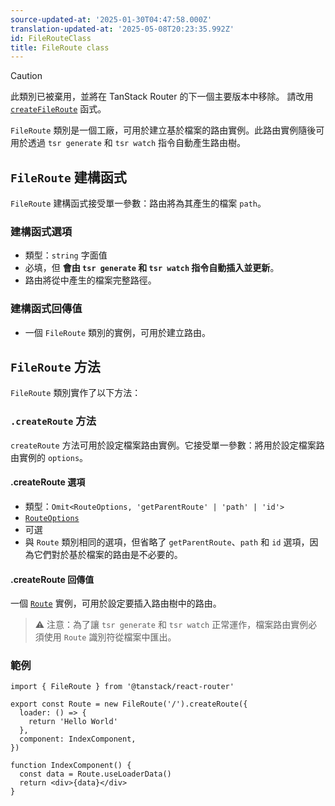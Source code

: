 ```yaml
---
source-updated-at: '2025-01-30T04:47:58.000Z'
translation-updated-at: '2025-05-08T20:23:35.992Z'
id: FileRouteClass
title: FileRoute class
---
```


> [!CAUTION]
> 此類別已被棄用，並將在 TanStack Router 的下一個主要版本中移除。
> 請改用 [`createFileRoute`](./createFileRouteFunction.md) 函式。

`FileRoute` 類別是一個工廠，可用於建立基於檔案的路由實例。此路由實例隨後可用於透過 `tsr generate` 和 `tsr watch` 指令自動產生路由樹。

## `FileRoute` 建構函式

`FileRoute` 建構函式接受單一參數：路由將為其產生的檔案 `path`。

### 建構函式選項

- 類型：`string` 字面值
- 必填，但 **會由 `tsr generate` 和 `tsr watch` 指令自動插入並更新**。
- 路由將從中產生的檔案完整路徑。

### 建構函式回傳值

- 一個 `FileRoute` 類別的實例，可用於建立路由。

## `FileRoute` 方法

`FileRoute` 類別實作了以下方法：

### `.createRoute` 方法

`createRoute` 方法可用於設定檔案路由實例。它接受單一參數：將用於設定檔案路由實例的 `options`。

#### .createRoute 選項

- 類型：`Omit<RouteOptions, 'getParentRoute' | 'path' | 'id'>`
- [`RouteOptions`](./RouteOptionsType.md)
- 可選
- 與 `Route` 類別相同的選項，但省略了 `getParentRoute`、`path` 和 `id` 選項，因為它們對於基於檔案的路由是不必要的。

#### .createRoute 回傳值

一個 [`Route`](./RouteType.md) 實例，可用於設定要插入路由樹中的路由。

> ⚠️ 注意：為了讓 `tsr generate` 和 `tsr watch` 正常運作，檔案路由實例必須使用 `Route` 識別符從檔案中匯出。

### 範例

```tsx
import { FileRoute } from '@tanstack/react-router'

export const Route = new FileRoute('/').createRoute({
  loader: () => {
    return 'Hello World'
  },
  component: IndexComponent,
})

function IndexComponent() {
  const data = Route.useLoaderData()
  return <div>{data}</div>
}
```
